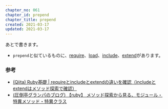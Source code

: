 ```yaml
---
chapter_no: 061
chapter_id: prepend
chapter_title: prepend
created: 2021-03-17
updated: 2021-03-17
---
```

あとで書きます。

- `prepend`と似ているものに、[require](#require)、[load](#load)、[include](#include)、[extend](#extend)があります。

### 参考
- [(Qiita) Ruby基礎 \| requireとincludeとextendの違いを確認（includeとextendはメソッド探索で確認）](https://qiita.com/suzukiry/items/db936ff7312ba7d97315)
- [(圧倒亭グランパのブログ) 【ruby】 メソッド探索から見る、モジュール・特異メソッド・特異クラス](https://at-grandpa.hatenablog.jp/entry/2016/02/14/090544)